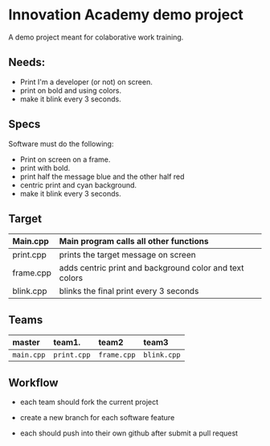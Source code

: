 
# Innovation Academy demo project 

A demo project meant for colaborative work training.



## Needs:
- Print I'm a developer (or not) on screen.
- print on bold and using colors.
- make it blink every 3 seconds.
## Specs
Software must do the following:
- Print on screen on a frame.
- print with bold.
- print half the message blue and the other half red
- centric print and cyan background.
- make it blink every 3 seconds.
## Target

| Main.cpp | Main program calls all other functions                  | 
| :--------| :------------------------------------------------------ |
| print.cpp| prints the target message on screen                     |
| frame.cpp| adds centric print and background color and text colors |
| blink.cpp| blinks the final print every 3 seconds                  |

## Teams
| master     | team1.      | team2       | team3       |
|:-----------| :---------- | :---------- | :---------- |
| `main.cpp` | `print.cpp` | `frame.cpp` | `blink.cpp` |


## Workflow

- each team should fork the current project 

- create a new branch for each software feature

- each should push into their own github after submit a pull request


